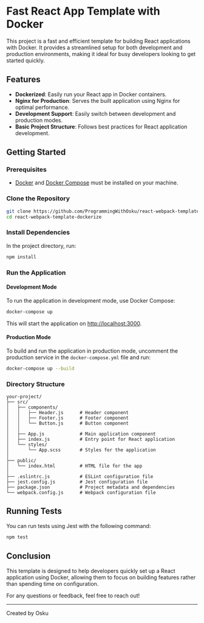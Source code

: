 # Fast React App Template with Docker

This project is a fast and efficient template for building React applications with Docker. It provides a streamlined setup for both development and production environments, making it ideal for busy developers looking to get started quickly.

## Features

- **Dockerized**: Easily run your React app in Docker containers.
- **Nginx for Production**: Serves the built application using Nginx for optimal performance.
- **Development Support**: Easily switch between development and production modes.
- **Basic Project Structure**: Follows best practices for React application development.

## Getting Started

### Prerequisites

- [Docker](https://www.docker.com/get-started) and [Docker Compose](https://docs.docker.com/compose/install/) must be installed on your machine.

### Clone the Repository

```bash
git clone https://github.com/ProgrammingWithOsku/react-webpack-template-dockerize
cd react-webpack-template-dockerize
```

### Install Dependencies

In the project directory, run:

```bash
npm install
```

### Run the Application

#### Development Mode

To run the application in development mode, use Docker Compose:

```bash
docker-compose up
```

This will start the application on [http://localhost:3000](http://localhost:3000).

#### Production Mode

To build and run the application in production mode, uncomment the production service in the `docker-compose.yml` file and run:

```bash
docker-compose up --build
```

### Directory Structure

```
your-project/
├── src/
│   ├── components/
│   │   ├── Header.js      # Header component
│   │   ├── Footer.js      # Footer component
│   │   └── Button.js      # Button component
│   │
│   ├── App.js             # Main application component
│   ├── index.js           # Entry point for React application
│   └── styles/
│       └── App.scss       # Styles for the application
│
├── public/
│   └── index.html         # HTML file for the app
│
├── .eslintrc.js           # ESLint configuration file
├── jest.config.js         # Jest configuration file
├── package.json           # Project metadata and dependencies
└── webpack.config.js      # Webpack configuration file
```

## Running Tests

You can run tests using Jest with the following command:

```bash
npm test
```

## Conclusion

This template is designed to help developers quickly set up a React application using Docker, allowing them to focus on building features rather than spending time on configuration.

For any questions or feedback, feel free to reach out!

---

Created by Osku
```